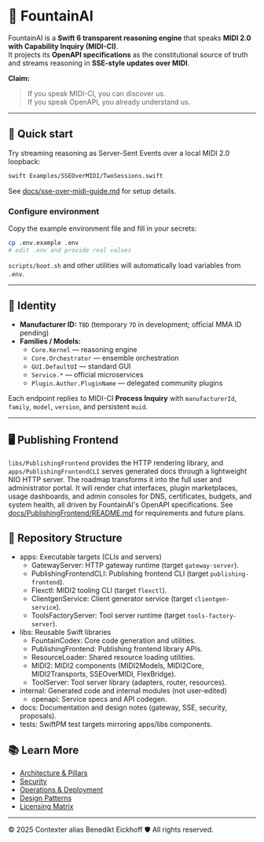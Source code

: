 # 🌊 FountainAI

FountainAI is a **Swift 6 transparent reasoning engine** that speaks **MIDI 2.0 with Capability Inquiry (MIDI-CI)**.  
It projects its **OpenAPI specifications** as the constitutional source of truth and streams reasoning in **SSE-style updates over MIDI**.

**Claim:**  
> If you speak MIDI-CI, you can discover us.  
> If you speak OpenAPI, you already understand us.  

---

## 🚀 Quick start

Try streaming reasoning as Server-Sent Events over a local MIDI 2.0 loopback:

```bash
swift Examples/SSEOverMIDI/TwoSessions.swift
```

See [docs/sse-over-midi-guide.md](docs/sse-over-midi-guide.md) for setup details.

### Configure environment

Copy the example environment file and fill in your secrets:

```bash
cp .env.example .env
# edit .env and provide real values
```

`scripts/boot.sh` and other utilities will automatically load variables from `.env`.

---

## 🎹 Identity

- **Manufacturer ID:** `TBD` (temporary `7D` in development; official MMA ID pending)  
- **Families / Models:**  
  - `Core.Kernel` — reasoning engine  
  - `Core.Orchestrator` — ensemble orchestration  
  - `GUI.DefaultUI` — standard GUI  
  - `Service.*` — official microservices  
  - `Plugin.Author.PluginName` — delegated community plugins  

Each endpoint replies to MIDI-CI **Process Inquiry** with `manufacturerId`, `family`, `model`, `version`, and persistent `muid`.

---

## 🖥️ Publishing Frontend

`libs/PublishingFrontend` provides the HTTP rendering library, and `apps/PublishingFrontendCLI` serves generated docs through a lightweight NIO HTTP server. The roadmap transforms it into the full user and administrator portal. It will render chat interfaces, plugin marketplaces, usage dashboards, and admin consoles for DNS, certificates, budgets, and system health, all driven by FountainAI's OpenAPI specifications. See [docs/PublishingFrontend/README.md](docs/PublishingFrontend/README.md) for requirements and future plans.

## 📁 Repository Structure

- apps: Executable targets (CLIs and servers)
  - GatewayServer: HTTP gateway runtime (target `gateway-server`).
  - PublishingFrontendCLI: Publishing frontend CLI (target `publishing-frontend`).
  - Flexctl: MIDI2 tooling CLI (target `flexctl`).
  - ClientgenService: Client generator service (target `clientgen-service`).
  - ToolsFactoryServer: Tool server runtime (target `tools-factory-server`).
- libs: Reusable Swift libraries
  - FountainCodex: Core code generation and utilities.
  - PublishingFrontend: Publishing frontend library APIs.
  - ResourceLoader: Shared resource loading utilities.
  - MIDI2: MIDI2 components (MIDI2Models, MIDI2Core, MIDI2Transports, SSEOverMIDI, FlexBridge).
  - ToolServer: Tool server library (adapters, router, resources).
- internal: Generated code and internal modules (not user-edited)
  - openapi: Service specs and API codegen.
- docs: Documentation and design notes (gateway, SSE, security, proposals).
- tests: SwiftPM test targets mirroring apps/libs components.

## 📚 Learn More

- [Architecture & Pillars](docs/architecture.md)  
- [Security](docs/security/README.md)  
- [Operations & Deployment](platform/FountainAILauncher/README.md)
- [Design Patterns](docs/design-patterns.md)  
- [Licensing Matrix](docs/licensing-matrix.md)  

---
© 2025 Contexter alias Benedikt Eickhoff 🛡️ All rights reserved.
